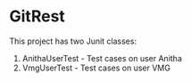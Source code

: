 # GitRest
This project has two Junit classes:
 1) AnithaUserTest - Test cases on user Anitha
 2) VmgUserTest - Test cases on user VMG
